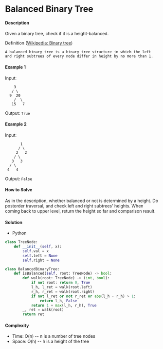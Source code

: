 # Balanced Binary Tree

#### Description

Given a binary tree, check if it is a height-balanced.

Definition ([Wikipedia: Binary tree](https://en.wikipedia.org/wiki/Binary_tree#Types_of_binary_trees))

    A balanced binary tree is a binary tree structure in which the left and right subtrees of every node differ in height by no more than 1.

#### Example 1

Input:

```
    3
   / \
  9  20
    /  \
   15   7
```

Output: `True`

#### Example 2

Input:

```
       1
      / \
     2   2
    / \
   3   3
  / \
 4   4
```

Output: `False`

#### How to Solve

As in the description, whether balanced or not is determined by a height. Do postorder traversal, and check left and right subtrees' heights. When coming back to upper level, return the height so far and comparison result.

#### Solution

- Python

```python
class TreeNode:
    def __init__(self, x):
        self.val = x
        self.left = None
        self.right = None

class BalancedBinaryTree:
    def isBalanced(self, root: TreeNode) -> bool:
        def walk(root: TreeNode) -> (int, bool):
            if not root: return 0, True
            l_h, l_ret = walk(root.left)
            r_h, r_ret = walk(root.right)
            if not l_ret or not r_ret or abs(l_h - r_h) > 1:
                return l_h, False
            return 1 + max(l_h, r_h), True
        _, ret = walk(root)
        return ret
```

#### Complexity

- Time: O(n) -- n is a number of tree nodes
- Space: O(h) -- h is a height of the tree